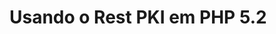 ﻿# Usando o Rest PKI em PHP 5.2

<!-- link to version in English -->
<div data-alt-locales="en-us"></div>
